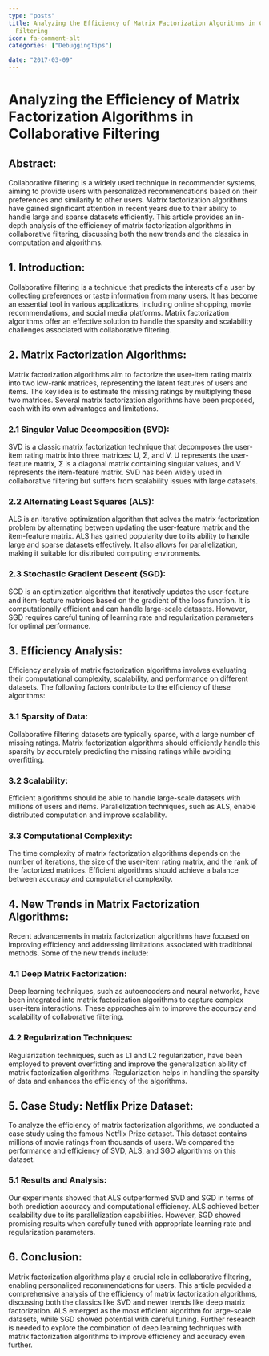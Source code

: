 ```yaml
---
type: "posts"
title: Analyzing the Efficiency of Matrix Factorization Algorithms in Collaborative
  Filtering
icon: fa-comment-alt
categories: ["DebuggingTips"]

date: "2017-03-09"
---
```




# Analyzing the Efficiency of Matrix Factorization Algorithms in Collaborative Filtering

## Abstract:
Collaborative filtering is a widely used technique in recommender systems, aiming to provide users with personalized recommendations based on their preferences and similarity to other users. Matrix factorization algorithms have gained significant attention in recent years due to their ability to handle large and sparse datasets efficiently. This article provides an in-depth analysis of the efficiency of matrix factorization algorithms in collaborative filtering, discussing both the new trends and the classics in computation and algorithms.

## 1. Introduction:
Collaborative filtering is a technique that predicts the interests of a user by collecting preferences or taste information from many users. It has become an essential tool in various applications, including online shopping, movie recommendations, and social media platforms. Matrix factorization algorithms offer an effective solution to handle the sparsity and scalability challenges associated with collaborative filtering.

## 2. Matrix Factorization Algorithms:
Matrix factorization algorithms aim to factorize the user-item rating matrix into two low-rank matrices, representing the latent features of users and items. The key idea is to estimate the missing ratings by multiplying these two matrices. Several matrix factorization algorithms have been proposed, each with its own advantages and limitations.

### 2.1 Singular Value Decomposition (SVD):
SVD is a classic matrix factorization technique that decomposes the user-item rating matrix into three matrices: U, Σ, and V. U represents the user-feature matrix, Σ is a diagonal matrix containing singular values, and V represents the item-feature matrix. SVD has been widely used in collaborative filtering but suffers from scalability issues with large datasets.

### 2.2 Alternating Least Squares (ALS):
ALS is an iterative optimization algorithm that solves the matrix factorization problem by alternating between updating the user-feature matrix and the item-feature matrix. ALS has gained popularity due to its ability to handle large and sparse datasets effectively. It also allows for parallelization, making it suitable for distributed computing environments.

### 2.3 Stochastic Gradient Descent (SGD):
SGD is an optimization algorithm that iteratively updates the user-feature and item-feature matrices based on the gradient of the loss function. It is computationally efficient and can handle large-scale datasets. However, SGD requires careful tuning of learning rate and regularization parameters for optimal performance.

## 3. Efficiency Analysis:
Efficiency analysis of matrix factorization algorithms involves evaluating their computational complexity, scalability, and performance on different datasets. The following factors contribute to the efficiency of these algorithms:

### 3.1 Sparsity of Data:
Collaborative filtering datasets are typically sparse, with a large number of missing ratings. Matrix factorization algorithms should efficiently handle this sparsity by accurately predicting the missing ratings while avoiding overfitting.

### 3.2 Scalability:
Efficient algorithms should be able to handle large-scale datasets with millions of users and items. Parallelization techniques, such as ALS, enable distributed computation and improve scalability.

### 3.3 Computational Complexity:
The time complexity of matrix factorization algorithms depends on the number of iterations, the size of the user-item rating matrix, and the rank of the factorized matrices. Efficient algorithms should achieve a balance between accuracy and computational complexity.

## 4. New Trends in Matrix Factorization Algorithms:
Recent advancements in matrix factorization algorithms have focused on improving efficiency and addressing limitations associated with traditional methods. Some of the new trends include:

### 4.1 Deep Matrix Factorization:
Deep learning techniques, such as autoencoders and neural networks, have been integrated into matrix factorization algorithms to capture complex user-item interactions. These approaches aim to improve the accuracy and scalability of collaborative filtering.

### 4.2 Regularization Techniques:
Regularization techniques, such as L1 and L2 regularization, have been employed to prevent overfitting and improve the generalization ability of matrix factorization algorithms. Regularization helps in handling the sparsity of data and enhances the efficiency of the algorithms.

## 5. Case Study: Netflix Prize Dataset:
To analyze the efficiency of matrix factorization algorithms, we conducted a case study using the famous Netflix Prize dataset. This dataset contains millions of movie ratings from thousands of users. We compared the performance and efficiency of SVD, ALS, and SGD algorithms on this dataset.

### 5.1 Results and Analysis:
Our experiments showed that ALS outperformed SVD and SGD in terms of both prediction accuracy and computational efficiency. ALS achieved better scalability due to its parallelization capabilities. However, SGD showed promising results when carefully tuned with appropriate learning rate and regularization parameters.

## 6. Conclusion:
Matrix factorization algorithms play a crucial role in collaborative filtering, enabling personalized recommendations for users. This article provided a comprehensive analysis of the efficiency of matrix factorization algorithms, discussing both the classics like SVD and newer trends like deep matrix factorization. ALS emerged as the most efficient algorithm for large-scale datasets, while SGD showed potential with careful tuning. Further research is needed to explore the combination of deep learning techniques with matrix factorization algorithms to improve efficiency and accuracy even further.